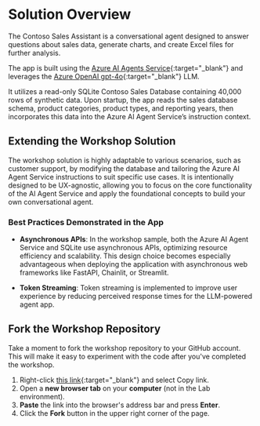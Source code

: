 # Solution Overview

The Contoso Sales Assistant is a conversational agent designed to answer questions about sales data, generate charts, and create Excel files for further analysis.

The app is built using the [Azure AI Agents Service](https://learn.microsoft.com/azure/ai-services/agents/){:target="_blank"} and leverages the [Azure OpenAI gpt-4o](https://learn.microsoft.com/azure/ai-services/openai/concepts/models?tabs=global-standard%2Cstandard-chat-completions){:target="_blank"} LLM.

It utilizes a read-only SQLite Contoso Sales Database containing 40,000 rows of synthetic data. Upon startup, the app reads the sales database schema, product categories, product types, and reporting years, then incorporates this data into the Azure AI Agent Service’s instruction context.

## Extending the Workshop Solution

The workshop solution is highly adaptable to various scenarios, such as customer support, by modifying the database and tailoring the Azure AI Agent Service instructions to suit specific use cases. It is intentionally designed to be UX-agnostic, allowing you to focus on the core functionality of the AI Agent Service and apply the foundational concepts to build your own conversational agent.

### Best Practices Demonstrated in the App

- **Asynchronous APIs**:
  In the workshop sample, both the Azure AI Agent Service and SQLite use asynchronous APIs, optimizing resource efficiency and scalability. This design choice becomes especially advantageous when deploying the application with asynchronous web frameworks like FastAPI, Chainlit, or Streamlit.

- **Token Streaming**:
  Token streaming is implemented to improve user experience by reducing perceived response times for the LLM-powered agent app.

## Fork the Workshop Repository

Take a moment to fork the workshop repository to your GitHub account. This will make it easy to experiment with the code after you've completed the workshop.

1. Right-click [this link](https://aka.ms/aitour/wrk552/repo){:target="_blank"} and select Copy link.
2. Open a **new browser tab** on your **computer** (not in the Lab environment).
3. **Paste** the link into the browser's address bar and press **Enter**.
4. Click the **Fork** button in the upper right corner of the page.
